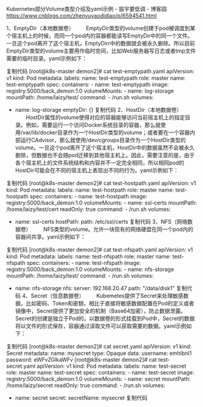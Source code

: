 Kubernetes部分Volume类型介绍及yaml示例 - 振宇要低调 - 博客园 https://www.cnblogs.com/zhenyuyaodidiao/p/6594541.html

1、EmptyDir（本地数据卷）
　　EmptyDir类型的volume创建于pod被调度到某个宿主机上的时候，而同一个pod内的容器都能读写EmptyDir中的同一个文件。一旦这个pod离开了这个宿主机，EmptyDirr中的数据就会被永久删除。所以目前EmptyDir类型的volume主要用作临时空间，比如Web服务器写日志或者tmp文件需要的临时目录。yaml示例如下：

复制代码
[root@k8s-master demon2]# cat test-emptypath.yaml 
apiVersion: v1
kind: Pod
metadata:
  labels:
    name: test-emptypath
    role: master
  name: test-emptypath
spec:
  containers:
    - name: test-emptypath
      image: registry:5000/back_demon:1.0
      volumeMounts:
       - name: log-storage
         mountPath: /home/laizy/test/
      command:
      - /run.sh
  volumes:
  - name: log-storage
    emptyDir: {}
复制代码
2、HostDir（本地数据卷）
　　HostDir属性的volume使得对应的容器能够访问当前宿主机上的指定目录。例如，需要运行一个访问Docker系统目录的容器，那么就使用/var/lib/docker目录作为一个HostDir类型的volume；或者要在一个容器内部运行CAdvisor，那么就使用/dev/cgroups目录作为一个HostDir类型的volume。一旦这个pod离开了这个宿主机，HostDir中的数据虽然不会被永久删除，但数据也不会随pod迁移到其他宿主机上。因此，需要注意的是，由于各个宿主机上的文件系统结构和内容并不一定完全相同，所以相同pod的HostDir可能会在不同的宿主机上表现出不同的行为。yaml示例如下：

复制代码
[root@k8s-master demon2]# cat test-hostpath.yaml 
apiVersion: v1
kind: Pod
metadata:
  labels:
    name: test-hostpath
    role: master
  name: test-hostpath
spec:
  containers:
    - name: test-hostpath
      image: registry:5000/back_demon:1.0
      volumeMounts:
       - name: ssl-certs
         mountPath: /home/laizy/test/cert
         readOnly: true
      command:
      - /run.sh
  volumes:
  - name: ssl-certs
    hostPath:
     path: /etc/ssl/certs
复制代码
3、NFS（网络数据卷）
　　NFS类型的volume。允许一块现有的网络硬盘在同一个pod内的容器间共享。yaml示例如下：

复制代码
[root@k8s-master demon2]# cat test-nfspath.yaml 
apiVersion: v1
kind: Pod
metadata:
  labels:
    name: test-nfspath
    role: master
  name: test-nfspath
spec:
  containers:
    - name: test-nfspath
      image: registry:5000/back_demon:1.0
      volumeMounts:
       - name: nfs-storage
         mountPath: /home/laizy/test/
      command:
      - /run.sh
  volumes:
  - name: nfs-storage
    nfs:
     server: 192.168.20.47
     path: "/data/disk1"
复制代码
4、Secret（信息数据卷）
　　Kubemetes提供了Secret来处理敏感数据，比如密码、Token和密钥，相比于直接将敏感数据配置在Pod的定义或者镜像中，Secret提供了更加安全的机制（Base64加密），防止数据泄露。Secret的创建是独立于Pod的，以数据卷的形式挂载到Pod中，Secret的数据将以文件的形式保存，容器通过读取文件可以获取需要的数据。yaml示例如下：

复制代码
[root@k8s-master demon2]# cat secret.yaml 
apiVersion: v1
kind: Secret
metadata:
 name: mysecret
type: Opaque
data:
 username: emhlbnl1
 password: eWFvZGlkaWFv
[root@k8s-master demon2]# cat test-secret.yaml 
apiVersion: v1
kind: Pod
metadata:
  labels:
    name: test-secret
    role: master
  name: test-secret
spec:
  containers:
    - name: test-secret
      image: registry:5000/back_demon:1.0
      volumeMounts:
       - name: secret
         mountPath: /home/laizy/secret
         readOnly: true
      command:
      - /run.sh
  volumes:
  - name: secret
    secret:
     secretName: mysecret
复制代码
 
